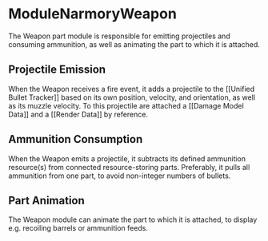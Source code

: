 # ModuleNarmoryWeapon
The Weapon part module is responsible for emitting projectiles and consuming ammunition, as well as animating the part to which it is attached.

## Projectile Emission
When the Weapon receives a fire event, it adds a projectile to the [[Unified Bullet Tracker]] based on its own position, velocity, and orientation, as well as its muzzle velocity. To this projectile are attached a [[Damage Model Data]] and a [[Render Data]] by reference.

## Ammunition Consumption
When the Weapon emits a projectile, it subtracts its defined ammunition resource(s) from connected resource-storing parts. Preferably, it pulls all ammunition from one part, to avoid non-integer numbers of bullets.

## Part Animation
The Weapon module can animate the part to which it is attached, to display e.g. recoiling barrels or ammunition feeds.